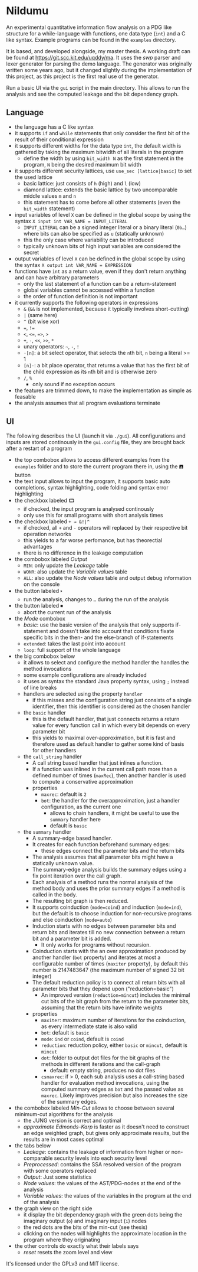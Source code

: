 Nildumu
=======

An experimental quantitative information flow analysis on a PDG like
structure for a while-language with functions, one data type (`int`)
and a C like syntax. Example programs can be found in the `examples`
directory.

It is based, and developed alongside, my master thesis.
A working draft can be found at https://git.scc.kit.edu/uqddy/ma.
It uses the *swp* parser and lexer generator for parsing the demo
language. The generator was originally written some years ago, but it
changed slightly during the implementation of this project, as this
project is the first real use of the generator.

Run a basic UI via the `gui` script in the main directory. This allows
to run the analysis and see the computed leakage and the bit dependency
graph.

Language
--------
- the language has a C like syntax
- it supports `if` and `while` statements that only consider the first
bit of the result of their conditional expression
- it supports different widths for the data type `int`, the default
width is gathered by taking the maximum bitwidth of all literals in the
program
    - define the width by using `bit_width N` as the first statement
    in the program, `N` being the desired maximum bit width
- it supports different security lattices, use `use_sec [lattice|basic]`
  to set the used lattice
    - basic lattice: just consists of `h` (high) and `l` (low)
    - diamond lattice: extends the basic lattice by two uncomparable
      middle values `m` and `n`
    - this statement has to come before all other statements (even
      the `bit_width` statement)
- input variables of level `X` can be defined in the global scope by
  using the syntax `X input int VAR_NAME = INPUT_LITERAL`
    - `INPUT_LITERAL` can be a signed integer literal or a binary literal
      (`0b…`) where bits can also be specified as `u` (statically unknown)
    - this the only case where variability can be introduced
    - typically unknown bits of high input variables are considered the
      secret
- output variables of level `X` can be defined in the global scope by
  using the syntax `X output int VAR_NAME = EXPRESSION`
- functions have `int` as a return value, even if they don't return
  anything and can have arbitrary parameters
  - only the last statement of a function can be a return-statement
  - global variables cannot be accessed within a function
  - the order of function definition is not important
- it currently supports the following operators in expressions
  - `&` (`&&` is not implemented, because it typically involves
    short-cutting)
  - `|` (same here)
  - `^` (bit wise xor)
  - `=`, `!=`
  - `<`, `<=`, `=>`, `>`
  - `+`, `-`, `<<`, `>>`, `*`
  - unary operators: `~`, `-`, `!`
  - `·[n]`: a bit select operator, that selects the `n`th bit, `n` being
    a literal >= 1
  - `[n]·`: a bit place operator, that returns a value that has the
    first bit of the child expression as its `n`th bit and is otherwise
    zero
  - `/`, `%`
    - only sound if no exception occurs
- the features are trimmed down, to make the implementation as simple
  as feasable
- the analysis assumes that all program evaluations terminate

UI
---
The following describes the UI (launch it via `./gui`).
All configurations and inputs are stored continously in the
`gui.config` file, they are brought back after a restart of a program

- the top combobox allows to access different examples from the
  `examples` folder and to store the current program there in,
  using the 🖪 button
- the text input allows to input the program, it supports basic
  auto completions, syntax highlighting, code folding and syntax error
  highlighting
- the checkbox labeled ⮔
    - if checked, the input program is analysed continously
    - only use this for small programs with short analysis times
- the checkbox labeled `+ → &!|^`
    - if checked, all `+` and `-` operators will replaced by their
      respective bit operation networks
    - this yields to a far worse perfomance, but has theorectial
      advantages
    - there is no difference in the leakage computation
- the combobox labeled *Output*
    - `MIN`: only update the *Leakage* table
    - `WONR`: also update the *Variable values* table
    - `ALL`: also update the *Node values* table and output debug
      information on the console
- the button labeled 🢒
    - run the analysis, changes to `…` during the run of the analysis
- the button labeled ⏹
    - abort the current run of the analysis
- the *Mode* combobox
    - *basic*: use the basic version of the analysis that only supports
      if-statement and doesn't take into account that conditions fixate
      specific bits in the then- and the else-branch of if-statements
   - `extended`: takes the last point into account
   - `loop`: full support of the whole language
- the big combobox below
   - it allows to select and configure the method handler the handles
     the method invocations
   - some example configurations are already included
   - it uses as syntax the standard Java property syntax, using `;`
     instead of line breaks
   - handlers are selected using the property `handler`
        - if this misses and the configuration string just consists of
          a single identifier, then this identifier is considered as
          the chosen handler
   - the `basic` handler
        - this is the default handler, that just connects returns
          a return value for every function call in which every bit
          depends on every parameter bit
        - this yields to maximal over-approximation, but it is fast
          and therefore used as default handler to gather some kind of
          basis for other handlers
   - the `call_string` handler
        - A call string based handler that just inlines a function.
        - If a function was inlined in the current call path more
          than a defined number of times (`maxRec`), then another
          handler is used to compute a conservative approximation
        - properties
            - `maxrec`: default is `2`
            - `bot`: the handler for the overapproximation, just
              a handler configuration, as the current one
                - allows to chain handlers, it might be useful to use
                  the `summary` handler here
                - default is `basic`
   - the `summary` handler
        - A summary-edge based handler.
        - It creates for each function beforehand summary edges:
            - these edges connect the parameter bits and the return bits
        - The analysis assumes that all parameter bits might have a
          statically unknown value.
        - The summary-edge analysis builds the summary edges using a
          fix point iteration over the call graph.
        - Each analysis of a method runs the normal analysis of the
          method body and uses the prior summary edges if a method is
          called in the body.
        - The resulting bit graph is then reduced.
        - It supports coinduction (`mode=coind`)
          and induction (`mode=ind`), but the default is to choose
          induction for non-recursive programs and else coinduction
          (`mode=auto`)
        - Induction starts with no edges between parameter bits and
          return bits and iterates till no new connection between a
          return bit and a parameter bit is added.
            - It only works for programs without recursion.
        - Coinduction starts with the an over approximation produced by
          another handler (`bot` property) and iterates at most a
          configurable number of times (`maxiter` property), by default
          this number is 2147483647 (the maximum number of signed 32 bit
          integer)
        - The default reduction policy is to connect all return bits
          with all parameter bits that they depend upon
          ("reduction=basic")
            - An improved version (`reduction=mincut`) includes the
              minimal cut bits of the bit graph from the return to the
              parameter bits, assuming that the return bits have
              infinite weights
        - properties
            - `maxiter`: maximum number of iterations for the
              coinduction, as every intermediate state is also valid
            - `bot`: default is `basic`
            - `mode`: `ind` or `coind`, default is `coind`
            - `reduction`: reduction policy, either `basic` or `mincut`,
              default is `mincut`
            - `dot`: folder to output dot files for the bit graphs of
              the methods in different iterations and the call-graph
                - default: empty string, produces no dot files
            - `csmaxrec`: if > 0, each sub analysis uses a call-string
              based handler for evaluation method invocations, using
              the computed summary edges as `bot` and the passed value
              as `maxrec`. Likely improves precision but also increases
              the size of the summary edges.
- the combobox labeled *Min-Cut* allows to choose between several
  minimum-cut algorithms for the analysis
    - the JUNG version is correct and optimal
    - *approximate Edmonds-Karp* is faster as it doesn't need to
      construct an edge weighted graph, but gives only approximate
      results, but the results are in most cases optimal
- the tabs below
    - *Leakage*: contains the leakage of information from higher or
      non-comparable security levels into each security level
    - *Preprocessed*: contains the SSA resolved version of the program
      with some operators replaced
    - *Output*: Just some statistics
    - *Node values*: the values of the AST/PDG-nodes at the end of the
      analysis
    - *Variable values*: the values of the variables in the program
      at the end of the analysis
- the graph view on the right side
    - it display the bit dependency graph with the green dots being
      the imaginary output (`o`) and imaginary input (`i`) nodes
    - the red dots are the bits of the min-cut (see thesis)
    - clicking on the nodes will highlights the approximate location
      in the program where they originating
- the other controls do exactly what their labels says
    - *reset* resets the zoom level and view

It's licensed under the GPLv3 and MIT license.
